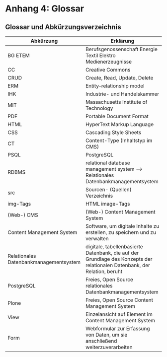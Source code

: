 # Anhang 4: Glossar

## Glossar und Abkürzungsverzeichnis 

| Abkürzung  | Erklärung                                                                       |
|------------|---------------------------------------------------------------------------------|
| BG ETEM    | Berufsgenossenschaft Energie Textil Elektro Medienerzeugnisse                   |
| CC         | Creative Commons                                                                |
| CRUD       | Create, Read, Update, Delete                                                    |
| ERM        | Entity–relationship model                                                       |
| IHK        | Industrie- und Handelskammer                                                    |
| MIT        | Massachusetts Institute of Technology                                           |
| PDF        | Portable Document Format                                                        |
| HTML       | HyperText Markup Language                                                       |
| CSS        | Cascading Style Sheets                                                          |
| CT         | Content-Type (Inhaltstyp im CMS)                                                |
| PSQL       | PostgreSQL                                                                      |
| RDBMS      | relational database management system —> Relationales Datenbankmanagementsystem |
| src        | Sourcen- (Quellen) Verzeichnis                                                  |
| img-Tags   | HTML image-Tags                                                                 |
| (Web-) CMS | (Web-) Content Management System                                                |
| Content Management System | Software, um digitale Inhalte zu erstellen, zu speichern und zu verwalten|
| Relationales Datenbankmanagementsystem|digitale, tabellenbasierte Datenbank, die auf der Grundlage des Konzepts der relationalen Datenbank, der Relation, beruht|
| PostgreSQL | Freies, Open Source relationales Datenbankmanagementsystem                      |
| Plone      | Freies, Open Source Content Management System                                   |
| View       | Einzelansicht auf Element im Content Management System                          |
| Form       | Webformular zur Erfassung von Daten, um sie anschließend weiterzuverarbeiten    |
